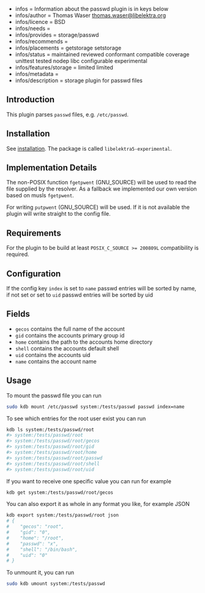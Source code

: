- infos = Information about the passwd plugin is in keys below
- infos/author = Thomas Waser <thomas.waser@libelektra.org>
- infos/licence = BSD
- infos/needs =
- infos/provides = storage/passwd
- infos/recommends =
- infos/placements = getstorage setstorage
- infos/status = maintained reviewed conformant compatible coverage unittest tested nodep libc configurable experimental
- infos/features/storage = limited limited
- infos/metadata =
- infos/description = storage plugin for passwd files

## Introduction

This plugin parses `passwd` files, e.g. `/etc/passwd`.

## Installation

See [installation](/doc/INSTALL.md).
The package is called `libelektra5-experimental`.

## Implementation Details

The non-POSIX function `fgetpwent` (GNU_SOURCE) will be used to
read the file supplied by the resolver.
As a fallback we implemented our own version based on musls `fgetpwent`.

For writing `putpwent` (GNU_SOURCE) will be used.
If it is not available the plugin will write straight to the config file.

## Requirements

For the plugin to be build at least `POSIX_C_SOURCE >= 200809L` compatibility
is required.

## Configuration

If the config key `index` is set to `name` passwd entries will be sorted by name, if not set or set to `uid` passwd entries will be sorted by uid

## Fields

- `gecos` contains the full name of the account
- `gid` contains the accounts primary group id
- `home` contains the path to the accounts home directory
- `shell` contains the accounts default shell
- `uid` contains the accounts uid
- `name` contains the account name

## Usage

To mount the passwd file you can run

```sh
sudo kdb mount /etc/passwd system:/tests/passwd passwd index=name
```

To see which entries for the root user exist you can run

```sh
kdb ls system:/tests/passwd/root
#> system:/tests/passwd/root
#> system:/tests/passwd/root/gecos
#> system:/tests/passwd/root/gid
#> system:/tests/passwd/root/home
#> system:/tests/passwd/root/passwd
#> system:/tests/passwd/root/shell
#> system:/tests/passwd/root/uid
```

If you want to receive one specific value you can run for example

```sh
kdb get system:/tests/passwd/root/gecos
```

You can also export it as whole in any format you like, for example JSON

```sh
kdb export system:/tests/passwd/root json
# {
#    "gecos": "root",
#    "gid": "0",
#    "home": "/root",
#    "passwd": "x",
#    "shell": "/bin/bash",
#    "uid": "0"
# }

```

To unmount it, you can run

```sh
sudo kdb umount system:/tests/passwd
```
